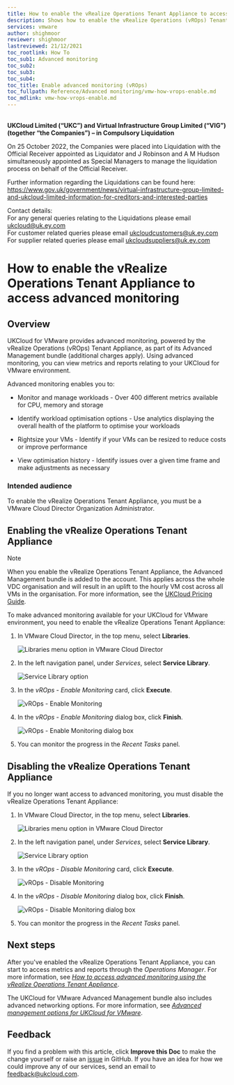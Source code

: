 ```yaml
---
title: How to enable the vRealize Operations Tenant Appliance to access advanced monitoring
description: Shows how to enable the vRealize Operations (vROps) Tenant Appliance in UKCloud for VMware to gain access to advanced monitoring capabilities
services: vmware
author: shighmoor
reviewer: shighmoor
lastreviewed: 21/12/2021
toc_rootlink: How To
toc_sub1: Advanced monitoring
toc_sub2:
toc_sub3:
toc_sub4:
toc_title: Enable advanced monitoring (vROps)
toc_fullpath: Reference/Advanced monitoring/vmw-how-vrops-enable.md
toc_mdlink: vmw-how-vrops-enable.md
---
```


<br>**UKCloud Limited (“UKC”) and Virtual Infrastructure Group Limited (“VIG”) (together “the Companies”) – in Compulsory Liquidation**

On 25 October 2022, the Companies were placed into Liquidation with the Official Receiver appointed as Liquidator and J Robinson and A M Hudson simultaneously appointed as Special Managers to manage the liquidation process on behalf of the Official Receiver.

Further information regarding the Liquidations can be found here: <https://www.gov.uk/government/news/virtual-infrastructure-group-limited-and-ukcloud-limited-information-for-creditors-and-interested-parties>

Contact details:<br>
For any general queries relating to the Liquidations please email <ukcloud@uk.ey.com><br>
For customer related queries please email <ukcloudcustomers@uk.ey.com><br>
For supplier related queries please email <ukcloudsuppliers@uk.ey.com>

# How to enable the vRealize Operations Tenant Appliance to access advanced monitoring

## Overview

UKCloud for VMware provides advanced monitoring, powered by the vRealize Operations (vROps) Tenant Appliance, as part of its Advanced Management bundle (additional charges apply). Using advanced monitoring, you can view metrics and reports relating to your UKCloud for VMware environment.

Advanced monitoring enables you to:

- Monitor and manage workloads - Over 400 different metrics available for CPU, memory and storage

- Identify workload optimisation options - Use analytics displaying the overall health of the platform to optimise your workloads

- Rightsize your VMs - Identify if your VMs can be resized to reduce costs or improve performance

- View optimisation history - Identify issues over a given time frame and make adjustments as necessary

### Intended audience

To enable the vRealize Operations Tenant Appliance, you must be a VMware Cloud Director Organization Administrator.

## Enabling the vRealize Operations Tenant Appliance

> [!NOTE]
> When you enable the vRealize Operations Tenant Appliance, the Advanced Management bundle is added to the account. This applies across the whole VDC organisation and will result in an uplift to the hourly VM cost across all VMs in the organisation. For more information, see the [UKCloud Pricing Guide](https://ukcloud.com/pricing-guide).

To make advanced monitoring available for your UKCloud for VMware environment, you need to enable the vRealize Operations Tenant Appliance:

1. In VMware Cloud Director, in the top menu, select **Libraries**.

    ![Libraries menu option in VMware Cloud Director](images/vmw-vcd10.1-mnu-libraries.png)

2. In the left navigation panel, under *Services*, select **Service Library**.

   ![Service Library option](images/vmw-vcd10.1-mnu-service-library.png)

3. In the *vROps - Enable Monitoring* card, click **Execute**.

    ![vROps - Enable Monitoring](images/vmw-vrops-enable-card.png)

4. In the *vROps - Enable Monitoring* dialog box, click **Finish**.

    ![vROps - Enable Monitoring dialog box](images/vmw-vrops-enable.png)

5. You can monitor the progress in the *Recent Tasks* panel.

## Disabling the vRealize Operations Tenant Appliance

If you no longer want access to advanced monitoring, you must disable the vRealize Operations Tenant Appliance:

1. In VMware Cloud Director, in the top menu, select **Libraries**.

    ![Libraries menu option in VMware Cloud Director](images/vmw-vcd10.1-mnu-libraries.png)

2. In the left navigation panel, under *Services*, select **Service Library**.

   ![Service Library option](images/vmw-vcd10.1-mnu-service-library.png)

3. In the *vROps - Disable Monitoring* card, click **Execute**.

    ![vROps - Disable Monitoring](images/vmw-vrops-disable-card.png)

4. In the *vROps - Disable Monitoring* dialog box, click **Finish**.

   ![vROps - Disable Monitoring dialog box](images/vmw-vrops-disable.png)

5. You can monitor the progress in the *Recent Tasks* panel.

## Next steps

After you've enabled the vRealize Operations Tenant Appliance, you can start to access metrics and reports through the *Operations Manager*. For more information, see [*How to access advanced monitoring using the vRealize Operations Tenant Appliance*](vmw-how-vrops-use.md).

The UKCloud for VMware Advanced Management bundle also includes advanced networking options. For more information, see [*Advanced management options for UKCloud for VMware*](vmw-ref-advanced-mgmt.md).

## Feedback

If you find a problem with this article, click **Improve this Doc** to make the change yourself or raise an [issue](https://github.com/UKCloud/documentation/issues) in GitHub. If you have an idea for how we could improve any of our services, send an email to <feedback@ukcloud.com>.
